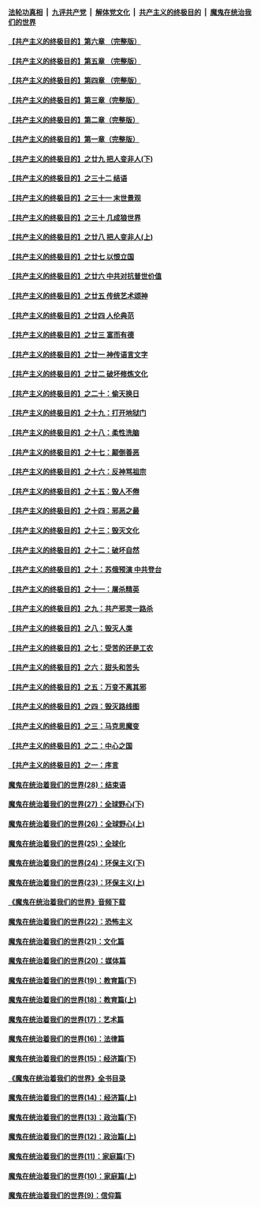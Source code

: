 ####  [法轮功真相](../../../../basic/blob/master/README.md?t=05090931) &nbsp;|&nbsp; [九评共产党](../../../../9ping.md/blob/master/README.md?t=05090931) &nbsp;|&nbsp; [解体党文化](../../../../jtdwh.md/blob/master/README.md?t=05090931)  &nbsp;|&nbsp; [共产主义的终极目的](../../../../gczydzjmd.md/blob/master/README.md?t=05090931) &nbsp;|&nbsp; [魔鬼在统治我们的世界](../../../../mgztzwmdsj.md/blob/master/README.md?t=05090931) 

#### [【共产主义的终极目的】第六章 （完整版）](../pages/nsc422/n11428913.md?t=05090931) 

#### [【共产主义的终极目的】第五章 （完整版）](../pages/nsc422/n11428912.md?t=05090931) 

#### [【共产主义的终极目的】第四章 （完整版）](../pages/nsc422/n11428907.md?t=05090931) 

#### [【共产主义的终极目的】第三章（完整版）](../pages/nsc422/n11428848.md?t=05090931) 

#### [【共产主义的终极目的】第二章（完整版）](../pages/nsc422/n11428831.md?t=05090931) 

#### [【共产主义的终极目的】第一章（完整版）](../pages/nsc422/n11417651.md?t=05090931) 

#### [【共产主义的终极目的】之廿九 把人变非人(下)](../pages/nsc422/n11344140.md?t=05090931) 

#### [【共产主义的终极目的】之三十二 结语](../pages/nsc422/n11360535.md?t=05090931) 

#### [【共产主义的终极目的】之三十一 末世景观](../pages/nsc422/n11351129.md?t=05090931) 

#### [【共产主义的终极目的】之三十 几成狼世界](../pages/nsc422/n11348280.md?t=05090931) 

#### [【共产主义的终极目的】之廿八 把人变非人(上)](../pages/nsc422/n11340492.md?t=05090931) 

#### [【共产主义的终极目的】之廿七 以恨立国](../pages/nsc422/n11336944.md?t=05090931) 

#### [【共产主义的终极目的】之廿六 中共对抗普世价值](../pages/nsc422/n11324785.md?t=05090931) 

#### [【共产主义的终极目的】之廿五 传统艺术颂神](../pages/nsc422/n11296396.md?t=05090931) 

#### [【共产主义的终极目的】之廿四 人伦典范](../pages/nsc422/n11296397.md?t=05090931) 

#### [【共产主义的终极目的】之廿三 富而有德](../pages/nsc422/n11283598.md?t=05090931) 

#### [【共产主义的终极目的】之廿一 神传语言文字](../pages/nsc422/n11263265.md?t=05090931) 

#### [【共产主义的终极目的】之廿二 破坏修炼文化](../pages/nsc422/n11245728.md?t=05090931) 

#### [【共产主义的终极目的】之二十：偷天换日](../pages/nsc422/n11238846.md?t=05090931) 

#### [【共产主义的终极目的】之十九：打开地狱门](../pages/nsc422/n11206376.md?t=05090931) 

#### [【共产主义的终极目的】之十八：柔性洗脑](../pages/nsc422/n11199994.md?t=05090931) 

#### [【共产主义的终极目的】之十七：颠倒善恶](../pages/nsc422/n11179782.md?t=05090931) 

#### [【共产主义的终极目的】之十六：反神骂祖宗](../pages/nsc422/n11166798.md?t=05090931) 

#### [【共产主义的终极目的】之十五：毁人不倦](../pages/nsc422/n11166792.md?t=05090931) 

#### [【共产主义的终极目的】之十四：邪恶之最](../pages/nsc422/n11150249.md?t=05090931) 

#### [【共产主义的终极目的】之十三：毁灭文化](../pages/nsc422/n11135227.md?t=05090931) 

#### [【共产主义的终极目的】之十二：破坏自然](../pages/nsc422/n11135214.md?t=05090931) 

#### [【共产主义的终极目的】之十：苏俄预演 中共登台](../pages/nsc422/n11118424.md?t=05090931) 

#### [【共产主义的终极目的】之十一：屠杀精英](../pages/nsc422/n11118442.md?t=05090931) 

#### [【共产主义的终极目的】之九：共产邪灵一路杀](../pages/nsc422/n11114139.md?t=05090931) 

#### [【共产主义的终极目的】之八：毁灭人类](../pages/nsc422/n11108503.md?t=05090931) 

#### [【共产主义的终极目的】之七：受苦的还是工农](../pages/nsc422/n11101809.md?t=05090931) 

#### [【共产主义的终极目的】之六：甜头和苦头](../pages/nsc422/n11096971.md?t=05090931) 

#### [【共产主义的终极目的】之五：万变不离其邪](../pages/nsc422/n11091285.md?t=05090931) 

#### [【共产主义的终极目的】之四：毁灭路线图](../pages/nsc422/n11086284.md?t=05090931) 

#### [【共产主义的终极目的】之三：马克思魔变](../pages/nsc422/n11061941.md?t=05090931) 

#### [【共产主义的终极目的】之二：中心之国](../pages/nsc422/n11047728.md?t=05090931) 

#### [【共产主义的终极目的】之一：序言](../pages/nsc422/n11086077.md?t=05090931) 

#### [魔鬼在统治着我们的世界(28)：结束语](../pages/nsc422/n10936246.md?t=05090931) 

#### [魔鬼在统治着我们的世界(27)：全球野心(下)](../pages/nsc422/n10928319.md?t=05090931) 

#### [魔鬼在统治着我们的世界(26)：全球野心(上)](../pages/nsc422/n10900318.md?t=05090931) 

#### [魔鬼在统治着我们的世界(25)：全球化](../pages/nsc422/n10788205.md?t=05090931) 

#### [魔鬼在统治着我们的世界(24)：环保主义(下)](../pages/nsc422/n10695307.md?t=05090931) 

#### [魔鬼在统治着我们的世界(23)：环保主义(上)](../pages/nsc422/n10688613.md?t=05090931) 

#### [《魔鬼在统治着我们的世界》音频下载](../pages/nsc422/n10635553.md?t=05090931) 

#### [魔鬼在统治着我们的世界(22)：恐怖主义](../pages/nsc422/n10614727.md?t=05090931) 

#### [魔鬼在统治着我们的世界(21)：文化篇](../pages/nsc422/n10597706.md?t=05090931) 

#### [魔鬼在统治着我们的世界(20)：媒体篇](../pages/nsc422/n10586579.md?t=05090931) 

#### [魔鬼在统治着我们的世界(19)：教育篇(下)](../pages/nsc422/n10564808.md?t=05090931) 

#### [魔鬼在统治着我们的世界(18)：教育篇(上)](../pages/nsc422/n10526970.md?t=05090931) 

#### [魔鬼在统治着我们的世界(17)：艺术篇](../pages/nsc422/n10499093.md?t=05090931) 

#### [魔鬼在统治着我们的世界(16)：法律篇](../pages/nsc422/n10485969.md?t=05090931) 

#### [魔鬼在统治着我们的世界(15)：经济篇(下)](../pages/nsc422/n10469975.md?t=05090931) 

#### [《魔鬼在统治着我们的世界》全书目录](../pages/nsc422/n10464261.md?t=05090931) 

#### [魔鬼在统治着我们的世界(14)：经济篇(上)](../pages/nsc422/n10457370.md?t=05090931) 

#### [魔鬼在统治着我们的世界(13)：政治篇(下)](../pages/nsc422/n10448270.md?t=05090931) 

#### [魔鬼在统治着我们的世界(12)：政治篇(上)](../pages/nsc422/n10444576.md?t=05090931) 

#### [魔鬼在统治着我们的世界(11)：家庭篇(下)](../pages/nsc422/n10440961.md?t=05090931) 

#### [魔鬼在统治着我们的世界(10)：家庭篇(上)](../pages/nsc422/n10435448.md?t=05090931) 

#### [魔鬼在统治着我们的世界(9)：信仰篇](../pages/nsc422/n10432159.md?t=05090931) 

